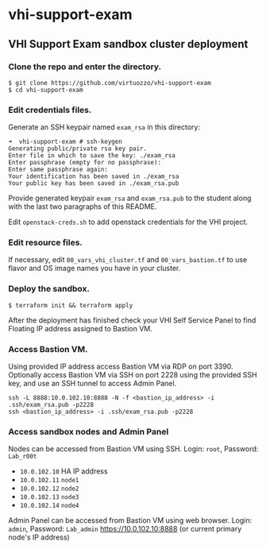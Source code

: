 # vhi-support-exam
## VHI Support Exam sandbox cluster deployment

### Clone the repo and enter the directory.
```
$ git clone https://github.com/virtuozzo/vhi-support-exam
$ cd vhi-support-exam
```
### Edit credentials files.
Generate an SSH keypair named `exam_rsa` in this directory:
```
➜  vhi-support-exam # ssh-keygen 
Generating public/private rsa key pair.
Enter file in which to save the key: ./exam_rsa
Enter passphrase (empty for no passphrase): 
Enter same passphrase again: 
Your identification has been saved in ./exam_rsa
Your public key has been saved in ./exam_rsa.pub
```
Provide generated keypair `exam_rsa` and `exam_rsa.pub` to the student along with the last two paragraphs of this README.

Edit `openstack-creds.sh` to add openstack credentials for the VHI project.

### Edit resource files.
If necessary, edit `00_vars_vhi_cluster.tf` and `00_vars_bastion.tf` to use flavor and OS image names you have in your cluster.

### Deploy the sandbox.
```
$ terraform init && terraform apply
```
After the deployment has finished check your VHI Self Service Panel to find Floating IP address assigned to Bastion VM. 

### Access Bastion VM.
Using provided IP address access Bastion VM via RDP on port 3390.
Optionally access Bastion VM via SSH on port 2228 using the provided SSH key, and use an SSH tunnel to access Admin Panel.
```
ssh -L 8888:10.0.102.10:8888 -N -f <bastion_ip_address> -i .ssh/exam_rsa.pub -p2228
ssh <bastion_ip_address> -i .ssh/exam_rsa.pub -p2228
```

### Access sandbox nodes and Admin Panel
Nodes can be accessed from Bastion VM using SSH. Login: `root`, Password: `Lab_r00t`
* `10.0.102.10` HA IP address
* `10.0.102.11` `node1`
* `10.0.102.12` `node2`
* `10.0.102.13` `node3`
* `10.0.102.14` `node4`

Admin Panel can be accessed from Bastion VM using web browser. Login: `admin`, Password: `Lab_admin`
https://10.0.102.10:8888 (or current primary node's IP address)

